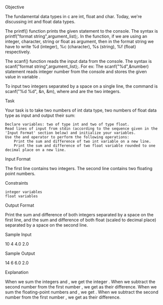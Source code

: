 Objective

The fundamental data types in c are int, float and char. Today, we're discussing int and float data types.

The printf() function prints the given statement to the console. The syntax is printf("format string",argument_list);. In the function, if we are using an integer, character, string or float as argument, then in the format string we have to write %d (integer), %c (character), %s (string), %f (float) respectively.

The scanf() function reads the input data from the console. The syntax is scanf("format string",argument_list);. For ex: The scanf("%d",&number) statement reads integer number from the console and stores the given value in variable .

To input two integers separated by a space on a single line, the command is scanf("%d %d", &n, &m), where and are the two integers.

Task

Your task is to take two numbers of int data type, two numbers of float data type as input and output their sum:

    Declare variables: two of type int and two of type float.
    Read lines of input from stdin (according to the sequence given in the 'Input Format' section below) and initialize your variables.
    Use the and operator to perform the following operations:
        Print the sum and difference of two int variable on a new line.
        Print the sum and difference of two float variable rounded to one decimal place on a new line. 

Input Format

The first line contains two integers.
The second line contains two floating point numbers.

Constraints

    integer variables
    float variables

Output Format

Print the sum and difference of both integers separated by a space on the first line, and the sum and difference of both float (scaled to decimal place) separated by a space on the second line.

Sample Input

10 4
4.0 2.0

Sample Output

14 6
6.0 2.0

Explanation

When we sum the integers and , we get the integer . When we subtract the second number from the first number , we get as their difference.
When we sum the floating-point numbers and , we get . When we subtract the second number from the first number , we get as their difference. 
